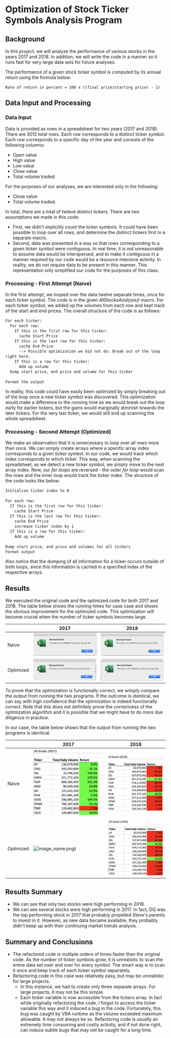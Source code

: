 # Optimization of Stock Ticker Symbols Analysis Program

## Background

In this project, we will analyze the performance of various stocks in the years 2017 and 2018. In addition, we will write the code in a manner so it runs fast for very large data sets for future analyses.

The performance of a given stock ticker symbol is computed by its annual return using the formula below:

```
Rate of return in percent = 100 x ((final price/starting price) - 1)
```

## Data Input and Processing

### Data Input

Data is provided as rows in a spreadsheet for two years (2017 and 2018). There are 3012 total rows. Each row corresponds to a distinct ticker symbol. Each row corresponds to a specific day of the year and consists of the following columns:

* Open value
* High value
* Low value
* Close value
* Total volume traded

For the purposes of our analyses, we are interested only in the following:

* Close value
* Total volume traded.

In total, there are a total of twleve distinct tickers. There are two assumptions we made in this code:

* First, we didn't explicitly count the ticker symbols. It could have been possible to loop over all rows, and determine the distinct tickers first in a separate macro.
* Second, data was presented in a way so that rows corresponding to a given ticker symbol were contiguous. In real time, it is not unreasonable to assume data would be interspersed, and to make it contiguous in a manner required by our code would be a resource intensive activity. In reality, we do not require data to be present in this manner. This representation only simplified our code for the purposes of this class.

### Processing - First Attempt (Naive)

In the first attempt, we looped over the data twelve separate times, once for each ticker symbol. The code is in the given *AllStocksAnalysis()* macro. For each ticker symbol, we added up the volumes from each row and kept track of the start and end prices. The overall structure of the code is as follows:

```
For each ticker:
  For each row:
    If this is the first row for this ticker:
      cache Start Price
    If this is the last row for this ticker:
      cache End Price
      --> Possible optimization we did not do: Break out of the loop right here.
    If this is a row for this ticker:
      Add up volume
  Dump start price, end price and volume for this ticker
 
Format the output
```

In reality, this code could have easily been optimized by simply breaking out of the loop once a new ticker symbol was discovered. This optimization would make a difference to the running time as we would break out the loop early for earlier tickers, but the gains would marginally diminish towards the later tickers. For the very last ticker, we would still end up scanning the whole spreadsheet.

### Processing - Second Attempt (Optimized)

We make an observation that it is unnecessary to loop over all rows more than once. We can simply create arrays where a specific array index corresponds to a given ticker symbol. In our code, we would track which index corresponds to which ticker. This way, when scanning the spreadsheet, as we detect a new ticker symbol, we simply move to the next array index. Now, our *for loops* are reversed - the outer *for loop* would scan the rows and the inner loop would track the ticker index. The structure of the code looks like below:

```
Initialize ticker index to 0

For each row:
  If this is the first row for this ticker:
    cache Start Price
  If this is the last row for this ticker:
    cache End Price
    increase ticker index by 1
  If this is a row for this ticker:
    Add up volume
   
Dump start price, end pruce and volumes for all tickers
Format output
```

Also notice that the dumping of all information for a ticker occurs outside of both loops, since this information is cached in a specified index of the respective arrays.

## Results

We executed the original code and the optimized code for both 2017 and 2018. The table below shows the running times for case case and shows the obvious improvement for the optimized code. This optimization will become crucial when the number of ticker symbols becomes large.

|       | 2017 | 2018 | 
| ----- | ---- |------|
| Naive | ![image_name](Resources/VBA_Original_2017.png) | ![image_name](Resources/VBA_Original_2018.png) |
| Optimized | ![image_name](Resources/VBA_Challenge_2017.png) | ![image_name](Resources/VBA_Challenge_2018.png) |

To prove that the optimization is functionally correct, we wimply compare the output from running the two programs. If the outcome is identical, we can say with high confidence that the optimization is indeed functionally correct. Note that this does not definitely prove the correctness of the optimization algorithm and it is possible that we might have to do more due diligence in practice.

In our case, the table below shows that the output from running the two programs is identical.

|       | 2017 | 2018 | 
| ----- | ---- |------|
| Naive | ![image_name](Resources/VBA_Original_Output_2017.png) | ![image_name](Resources/VBA_Original_Output_2018.png) |
| Optimized | ![image_name](Resources/VBA_Original_Output_2017).png) | ![image_name](Resources/VBA_Challenge_Output_2018.png) |


## Results Summary

* We can see that only two stocks were high performing in 2018.
* We can see several stocks were high performing in 2017. In fact, DQ was the top performing stock in 2017 that probably propelled Steve's parents to invest in it. However, as new data became available, they probably didn't keep up with their continuing market trends analysis.

## Summary and Conclusions

* The refactored code is multiple orders of times faster than the original code. As the number of ticker symbols grow, it is unrealistic to scan the entire data set over and over for every symbol. The smart way is to scan it once and keep track of each ticker symbol separately.
* Refactoring code in this case was relatively easy, but may be unrealistic for large projects.
  * In this instance, we had to create only three separate arrays. For large projects, it may not be this simple.
  * Each ticker variable is now accessible from the tickers array. In fact while originally refactoring the code, I forgot to access the ticker variable this way and it induced a bug in the code. Fortunately, this bug was caught by VBA runtime as the volume exceeded maximum allowable. It may not always be so. Refactoring code is usually an extremely time consuming and costly activity, and if not done right, can induce subtle bugs that may not be caught for a long time.
